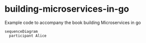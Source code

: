 # building-microservices-in-go
Example code to accompany the book building Microservices in go

```mermaid
sequenceDiagram
  participant Alice
```

<script src="http://knsv.github.io/mermaid/javascripts/lib/mermaid.js"></script>
<script>mermaid.initialize({startOnLoad:true});</script>
